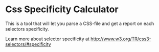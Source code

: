 Css Specificity Calculator
========================

This is a tool that will let you parse a CSS-file and get a report on each selectors specificity.

Learn more about selector specificity at http://www.w3.org/TR/css3-selectors/#specificity